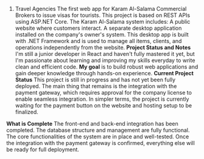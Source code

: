 1. Travel Agencies
The first web app for Karam Al-Salama Commercial Brokers to issue visas for tourists.
This project is based on REST APIs using ASP.NET Core.
The Karam Al-Salama system includes:
A public website where customers interact.
A separate desktop application installed on the company's owner's system. This desktop app is built with .NET Framework and is used to manage all items, clients, and operations independently from the website.
**Project Status and Notes**
I'm still a junior developer in React and haven't fully mastered it yet, but I'm passionate about learning and improving my skills everyday to write clean and efficient code. **My goal** is to build robust web applications and gain deeper knowledge through hands-on experience.
**Current Project Status**
This project is still in progress and has not yet been fully deployed. The main thing that remains is the integration with the payment gateway, which requires approval for the company license to enable seamless integration. In simpler terms, the project is currently waiting for the payment button on the website and hosting setup to be finalized.

**What is Complete**
The front-end and back-end integration has been completed.
The database structure and management are fully functional.
The core functionalities of the system are in place and well-tested.
Once the integration with the payment gateway is confirmed, everything else will be ready for full deployment.

